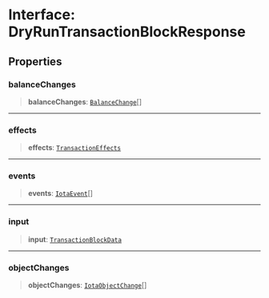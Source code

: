 # Interface: DryRunTransactionBlockResponse

## Properties

### balanceChanges

> **balanceChanges**: [`BalanceChange`](BalanceChange.md)[]

---

### effects

> **effects**: [`TransactionEffects`](../type-aliases/TransactionEffects.md)

---

### events

> **events**: [`IotaEvent`](IotaEvent.md)[]

---

### input

> **input**: [`TransactionBlockData`](../type-aliases/TransactionBlockData.md)

---

### objectChanges

> **objectChanges**: [`IotaObjectChange`](../type-aliases/IotaObjectChange.md)[]

